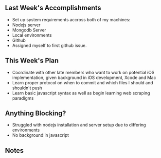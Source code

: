 ## Last Week's Accomplishments

* Set up system requirements accross both of my machines: 
 * Nodejs server
 * Mongodb Server
 * Local environments
 * Github
* Assigned myself to first github issue.


## This Week's Plan
* Coordinate with other late members who want to work on potential iOS implementation, given background in iOS development, Xcode and Mac
* Learn proper protocol on when to commit and which files I should and shouldn't push
* Learn basic javascript syntax as well as begin learning web scraping paradigms

## Anything Blocking?
* Struggled with nodejs installation and server setup due to differing environments
* No background in javascript

## Notes
